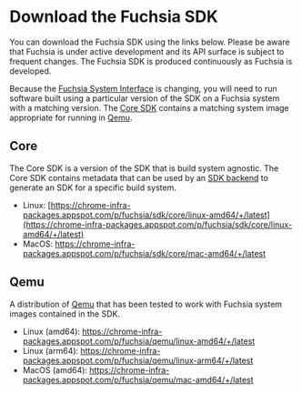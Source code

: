 # Download the Fuchsia SDK

You can download the Fuchsia SDK using the links below. Please be aware that
Fuchsia is under active development and its API surface is subject to frequent
changes. The Fuchsia SDK is produced continuously as Fuchsia is developed.

Because the [Fuchsia System Interface](../abi/system.md) is changing, you will
need to run software built using a particular version of the SDK on a Fuchsia
system with a matching version. The [Core SDK](#core) contains a matching system
image appropriate for running in [Qemu](#qemu).

## Core

The Core SDK is a version of the SDK that is build system agnostic. The Core SDK
contains metadata that can be used by an [SDK backend](README.md#backend) to
generate an SDK for a specific build system.

* Linux: [https://chrome-infra-packages.appspot.com/p/fuchsia/sdk/core/linux-amd64/+/latest](https://chrome-infra-packages.appspot.com/p/fuchsia/sdk/core/linux-amd64/+/latest)
* MacOS: https://chrome-infra-packages.appspot.com/p/fuchsia/sdk/core/mac-amd64/+/latest

## Qemu

A distribution of [Qemu](https://www.qemu.org/) that has been tested to work
with Fuchsia system images contained in the SDK.

* Linux (amd64): https://chrome-infra-packages.appspot.com/p/fuchsia/qemu/linux-amd64/+/latest
* Linux (arm64): https://chrome-infra-packages.appspot.com/p/fuchsia/qemu/linux-arm64/+/latest
* MacOS (amd64): https://chrome-infra-packages.appspot.com/p/fuchsia/qemu/mac-amd64/+/latest
